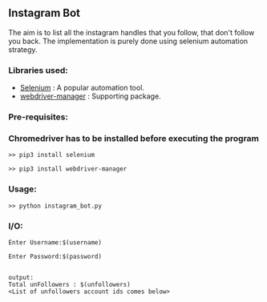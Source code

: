 ## Instagram Bot
The aim is to list all the instagram handles that you follow, that don't follow you back. The implementation is purely done using selenium automation strategy. 

### Libraries used:
* [Selenium](https://selenium-python.readthedocs.io/index.html) : A popular automation tool.
* [webdriver-manager](https://pypi.org/project/webdriver-manager/) : Supporting package.

### Pre-requisites:
### **Chromedriver has to be installed before executing the program**

`>> pip3 install selenium`

`>> pip3 install webdriver-manager`

### Usage:
`>> python instagram_bot.py`

### I/O:

```
Enter Username:$(username)

Enter Password:$(password)


output:
Total unFollowers : $(unfollowers)
<List of unfollowers account ids comes below>
```

